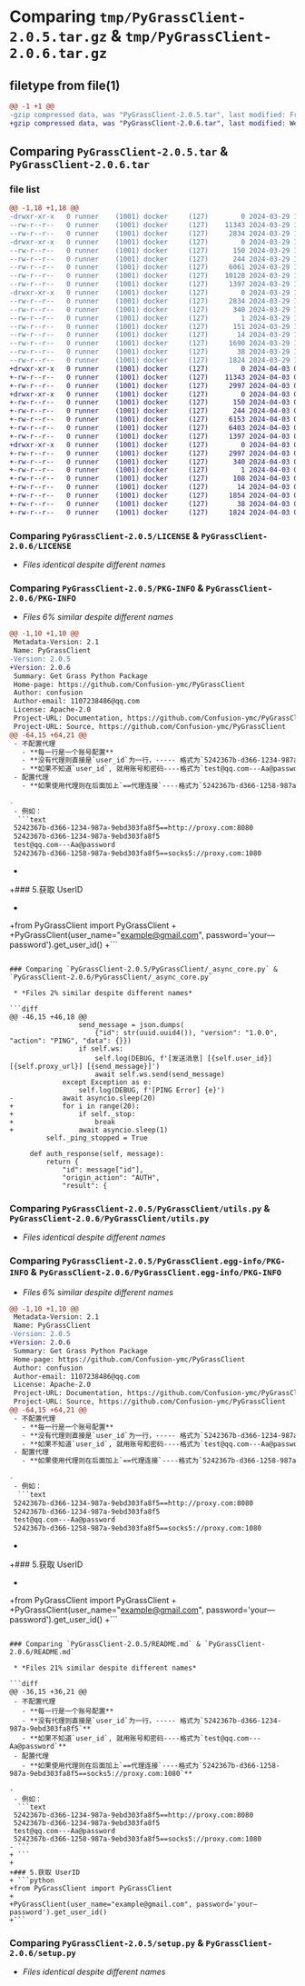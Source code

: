 # Comparing `tmp/PyGrassClient-2.0.5.tar.gz` & `tmp/PyGrassClient-2.0.6.tar.gz`

## filetype from file(1)

```diff
@@ -1 +1 @@
-gzip compressed data, was "PyGrassClient-2.0.5.tar", last modified: Fri Mar 29 19:12:00 2024, max compression
+gzip compressed data, was "PyGrassClient-2.0.6.tar", last modified: Wed Apr  3 03:27:46 2024, max compression
```

## Comparing `PyGrassClient-2.0.5.tar` & `PyGrassClient-2.0.6.tar`

### file list

```diff
@@ -1,18 +1,18 @@
-drwxr-xr-x   0 runner    (1001) docker     (127)        0 2024-03-29 19:12:00.918540 PyGrassClient-2.0.5/
--rw-r--r--   0 runner    (1001) docker     (127)    11343 2024-03-29 19:11:57.000000 PyGrassClient-2.0.5/LICENSE
--rw-r--r--   0 runner    (1001) docker     (127)     2834 2024-03-29 19:12:00.918540 PyGrassClient-2.0.5/PKG-INFO
-drwxr-xr-x   0 runner    (1001) docker     (127)        0 2024-03-29 19:12:00.918540 PyGrassClient-2.0.5/PyGrassClient/
--rw-r--r--   0 runner    (1001) docker     (127)      150 2024-03-29 19:11:57.000000 PyGrassClient-2.0.5/PyGrassClient/__init__.py
--rw-r--r--   0 runner    (1001) docker     (127)      244 2024-03-29 19:11:57.000000 PyGrassClient-2.0.5/PyGrassClient/__version__.py
--rw-r--r--   0 runner    (1001) docker     (127)     6061 2024-03-29 19:11:57.000000 PyGrassClient-2.0.5/PyGrassClient/_async_core.py
--rw-r--r--   0 runner    (1001) docker     (127)    10128 2024-03-29 19:11:57.000000 PyGrassClient-2.0.5/PyGrassClient/_core.py
--rw-r--r--   0 runner    (1001) docker     (127)     1397 2024-03-29 19:11:57.000000 PyGrassClient-2.0.5/PyGrassClient/utils.py
-drwxr-xr-x   0 runner    (1001) docker     (127)        0 2024-03-29 19:12:00.918540 PyGrassClient-2.0.5/PyGrassClient.egg-info/
--rw-r--r--   0 runner    (1001) docker     (127)     2834 2024-03-29 19:12:00.000000 PyGrassClient-2.0.5/PyGrassClient.egg-info/PKG-INFO
--rw-r--r--   0 runner    (1001) docker     (127)      340 2024-03-29 19:12:00.000000 PyGrassClient-2.0.5/PyGrassClient.egg-info/SOURCES.txt
--rw-r--r--   0 runner    (1001) docker     (127)        1 2024-03-29 19:12:00.000000 PyGrassClient-2.0.5/PyGrassClient.egg-info/dependency_links.txt
--rw-r--r--   0 runner    (1001) docker     (127)      151 2024-03-29 19:12:00.000000 PyGrassClient-2.0.5/PyGrassClient.egg-info/requires.txt
--rw-r--r--   0 runner    (1001) docker     (127)       14 2024-03-29 19:12:00.000000 PyGrassClient-2.0.5/PyGrassClient.egg-info/top_level.txt
--rw-r--r--   0 runner    (1001) docker     (127)     1690 2024-03-29 19:11:57.000000 PyGrassClient-2.0.5/README.md
--rw-r--r--   0 runner    (1001) docker     (127)       38 2024-03-29 19:12:00.918540 PyGrassClient-2.0.5/setup.cfg
--rw-r--r--   0 runner    (1001) docker     (127)     1824 2024-03-29 19:11:57.000000 PyGrassClient-2.0.5/setup.py
+drwxr-xr-x   0 runner    (1001) docker     (127)        0 2024-04-03 03:27:46.822469 PyGrassClient-2.0.6/
+-rw-r--r--   0 runner    (1001) docker     (127)    11343 2024-04-03 03:27:40.000000 PyGrassClient-2.0.6/LICENSE
+-rw-r--r--   0 runner    (1001) docker     (127)     2997 2024-04-03 03:27:46.822469 PyGrassClient-2.0.6/PKG-INFO
+drwxr-xr-x   0 runner    (1001) docker     (127)        0 2024-04-03 03:27:46.822469 PyGrassClient-2.0.6/PyGrassClient/
+-rw-r--r--   0 runner    (1001) docker     (127)      150 2024-04-03 03:27:40.000000 PyGrassClient-2.0.6/PyGrassClient/__init__.py
+-rw-r--r--   0 runner    (1001) docker     (127)      244 2024-04-03 03:27:40.000000 PyGrassClient-2.0.6/PyGrassClient/__version__.py
+-rw-r--r--   0 runner    (1001) docker     (127)     6153 2024-04-03 03:27:40.000000 PyGrassClient-2.0.6/PyGrassClient/_async_core.py
+-rw-r--r--   0 runner    (1001) docker     (127)     6403 2024-04-03 03:27:40.000000 PyGrassClient-2.0.6/PyGrassClient/_core.py
+-rw-r--r--   0 runner    (1001) docker     (127)     1397 2024-04-03 03:27:40.000000 PyGrassClient-2.0.6/PyGrassClient/utils.py
+drwxr-xr-x   0 runner    (1001) docker     (127)        0 2024-04-03 03:27:46.822469 PyGrassClient-2.0.6/PyGrassClient.egg-info/
+-rw-r--r--   0 runner    (1001) docker     (127)     2997 2024-04-03 03:27:46.000000 PyGrassClient-2.0.6/PyGrassClient.egg-info/PKG-INFO
+-rw-r--r--   0 runner    (1001) docker     (127)      340 2024-04-03 03:27:46.000000 PyGrassClient-2.0.6/PyGrassClient.egg-info/SOURCES.txt
+-rw-r--r--   0 runner    (1001) docker     (127)        1 2024-04-03 03:27:46.000000 PyGrassClient-2.0.6/PyGrassClient.egg-info/dependency_links.txt
+-rw-r--r--   0 runner    (1001) docker     (127)      108 2024-04-03 03:27:46.000000 PyGrassClient-2.0.6/PyGrassClient.egg-info/requires.txt
+-rw-r--r--   0 runner    (1001) docker     (127)       14 2024-04-03 03:27:46.000000 PyGrassClient-2.0.6/PyGrassClient.egg-info/top_level.txt
+-rw-r--r--   0 runner    (1001) docker     (127)     1854 2024-04-03 03:27:40.000000 PyGrassClient-2.0.6/README.md
+-rw-r--r--   0 runner    (1001) docker     (127)       38 2024-04-03 03:27:46.822469 PyGrassClient-2.0.6/setup.cfg
+-rw-r--r--   0 runner    (1001) docker     (127)     1824 2024-04-03 03:27:40.000000 PyGrassClient-2.0.6/setup.py
```

### Comparing `PyGrassClient-2.0.5/LICENSE` & `PyGrassClient-2.0.6/LICENSE`

 * *Files identical despite different names*

### Comparing `PyGrassClient-2.0.5/PKG-INFO` & `PyGrassClient-2.0.6/PKG-INFO`

 * *Files 6% similar despite different names*

```diff
@@ -1,10 +1,10 @@
 Metadata-Version: 2.1
 Name: PyGrassClient
-Version: 2.0.5
+Version: 2.0.6
 Summary: Get Grass Python Package
 Home-page: https://github.com/Confusion-ymc/PyGrassClient
 Author: confusion
 Author-email: 1107238486@qq.com
 License: Apache-2.0
 Project-URL: Documentation, https://github.com/Confusion-ymc/PyGrassClient
 Project-URL: Source, https://github.com/Confusion-ymc/PyGrassClient
@@ -64,15 +64,21 @@
 - 不配置代理
   - **每一行是一个账号配置** 
   - **没有代理则直接是`user_id`为一行，----- 格式为`5242367b-d366-1234-987a-9ebd303fa8f5`**
   - **如果不知道`user_id`, 就用账号和密码----格式为`test@qq.com---Aa@password`**
 - 配置代理
   - **如果使用代理则在后面加上`==代理连接`----格式为`5242367b-d366-1258-987a-9ebd303fa8f5==socks5://proxy.com:1080`**
 
-
 - 例如：
  ```text
 5242367b-d366-1234-987a-9ebd303fa8f5==http://proxy.com:8080
 5242367b-d366-1234-987a-9ebd303fa8f5
 test@qq.com---Aa@password 
 5242367b-d366-1258-987a-9ebd303fa8f5==socks5://proxy.com:1080
  ```
+
+### 5.获取 UserID
+ ```python
+from PyGrassClient import PyGrassClient
+
+PyGrassClient(user_name="example@gmail.com", password='your—password').get_user_id()
+```
```

### Comparing `PyGrassClient-2.0.5/PyGrassClient/_async_core.py` & `PyGrassClient-2.0.6/PyGrassClient/_async_core.py`

 * *Files 2% similar despite different names*

```diff
@@ -46,15 +46,18 @@
                 send_message = json.dumps(
                     {"id": str(uuid.uuid4()), "version": "1.0.0", "action": "PING", "data": {}})
                 if self.ws:
                     self.log(DEBUG, f'[发送消息] [{self.user_id}] [{self.proxy_url}] [{send_message}]')
                     await self.ws.send(send_message)
             except Exception as e:
                 self.log(DEBUG, f'[PING Error] {e}')
-            await asyncio.sleep(20)
+            for i in range(20):
+                if self._stop:
+                    break
+                await asyncio.sleep(1)
         self._ping_stopped = True
 
     def auth_response(self, message):
         return {
             "id": message["id"],
             "origin_action": "AUTH",
             "result": {
```

### Comparing `PyGrassClient-2.0.5/PyGrassClient/utils.py` & `PyGrassClient-2.0.6/PyGrassClient/utils.py`

 * *Files identical despite different names*

### Comparing `PyGrassClient-2.0.5/PyGrassClient.egg-info/PKG-INFO` & `PyGrassClient-2.0.6/PyGrassClient.egg-info/PKG-INFO`

 * *Files 6% similar despite different names*

```diff
@@ -1,10 +1,10 @@
 Metadata-Version: 2.1
 Name: PyGrassClient
-Version: 2.0.5
+Version: 2.0.6
 Summary: Get Grass Python Package
 Home-page: https://github.com/Confusion-ymc/PyGrassClient
 Author: confusion
 Author-email: 1107238486@qq.com
 License: Apache-2.0
 Project-URL: Documentation, https://github.com/Confusion-ymc/PyGrassClient
 Project-URL: Source, https://github.com/Confusion-ymc/PyGrassClient
@@ -64,15 +64,21 @@
 - 不配置代理
   - **每一行是一个账号配置** 
   - **没有代理则直接是`user_id`为一行，----- 格式为`5242367b-d366-1234-987a-9ebd303fa8f5`**
   - **如果不知道`user_id`, 就用账号和密码----格式为`test@qq.com---Aa@password`**
 - 配置代理
   - **如果使用代理则在后面加上`==代理连接`----格式为`5242367b-d366-1258-987a-9ebd303fa8f5==socks5://proxy.com:1080`**
 
-
 - 例如：
  ```text
 5242367b-d366-1234-987a-9ebd303fa8f5==http://proxy.com:8080
 5242367b-d366-1234-987a-9ebd303fa8f5
 test@qq.com---Aa@password 
 5242367b-d366-1258-987a-9ebd303fa8f5==socks5://proxy.com:1080
  ```
+
+### 5.获取 UserID
+ ```python
+from PyGrassClient import PyGrassClient
+
+PyGrassClient(user_name="example@gmail.com", password='your—password').get_user_id()
+```
```

### Comparing `PyGrassClient-2.0.5/README.md` & `PyGrassClient-2.0.6/README.md`

 * *Files 21% similar despite different names*

```diff
@@ -36,15 +36,21 @@
 - 不配置代理
   - **每一行是一个账号配置** 
   - **没有代理则直接是`user_id`为一行，----- 格式为`5242367b-d366-1234-987a-9ebd303fa8f5`**
   - **如果不知道`user_id`, 就用账号和密码----格式为`test@qq.com---Aa@password`**
 - 配置代理
   - **如果使用代理则在后面加上`==代理连接`----格式为`5242367b-d366-1258-987a-9ebd303fa8f5==socks5://proxy.com:1080`**
 
-
 - 例如：
  ```text
 5242367b-d366-1234-987a-9ebd303fa8f5==http://proxy.com:8080
 5242367b-d366-1234-987a-9ebd303fa8f5
 test@qq.com---Aa@password 
 5242367b-d366-1258-987a-9ebd303fa8f5==socks5://proxy.com:1080
- ```
+ ```
+
+### 5.获取 UserID
+ ```python
+from PyGrassClient import PyGrassClient
+
+PyGrassClient(user_name="example@gmail.com", password='your—password').get_user_id()
+```
```

### Comparing `PyGrassClient-2.0.5/setup.py` & `PyGrassClient-2.0.6/setup.py`

 * *Files identical despite different names*

